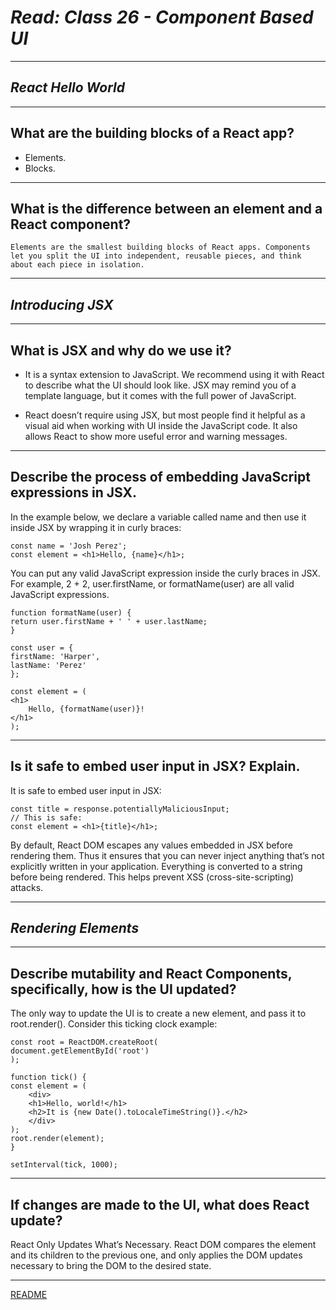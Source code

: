 # ***Read: Class 26 - Component Based UI***

***

## ***React Hello World***

***

## **What are the building blocks of a React app?**

- Elements.
- Blocks.

***

## **What is the difference between an element and a React component?**

    Elements are the smallest building blocks of React apps. Components let you split the UI into independent, reusable pieces, and think about each piece in isolation.

***

## ***Introducing JSX***

***

## **What is JSX and why do we use it?**

- It is a syntax extension to JavaScript. We recommend using it with React to describe what the UI should look like. JSX may remind you of a template language, but it comes with the full power of JavaScript.

- React doesn’t require using JSX, but most people find it helpful as a visual aid when working with UI inside the JavaScript code. It also allows React to show more useful error and warning messages.

***

## **Describe the process of embedding JavaScript expressions in JSX.**

In the example below, we declare a variable called name and then use it inside JSX by wrapping it in curly braces:

    const name = 'Josh Perez';
    const element = <h1>Hello, {name}</h1>;

You can put any valid JavaScript expression inside the curly braces in JSX. For example, 2 + 2, user.firstName, or formatName(user) are all valid JavaScript expressions.

    function formatName(user) {
    return user.firstName + ' ' + user.lastName;
    }

    const user = {
    firstName: 'Harper',
    lastName: 'Perez'
    };

    const element = (
    <h1>
        Hello, {formatName(user)}!
    </h1>
    );

***

## **Is it safe to embed user input in JSX? Explain.**

It is safe to embed user input in JSX:

    const title = response.potentiallyMaliciousInput;
    // This is safe:
    const element = <h1>{title}</h1>;

By default, React DOM escapes any values embedded in JSX before rendering them. Thus it ensures that you can never inject anything that’s not explicitly written in your application. Everything is converted to a string before being rendered. This helps prevent XSS (cross-site-scripting) attacks.

***

## ***Rendering Elements***

***

## **Describe mutability and React Components, specifically, how is the UI updated?**

The only way to update the UI is to create a new element, and pass it to root.render(). Consider this ticking clock example:

    const root = ReactDOM.createRoot(
    document.getElementById('root')
    );

    function tick() {
    const element = (
        <div>
        <h1>Hello, world!</h1>
        <h2>It is {new Date().toLocaleTimeString()}.</h2>
        </div>
    );
    root.render(element);
    }

    setInterval(tick, 1000);

***

## **If changes are made to the UI, what does React update?**

React Only Updates What’s Necessary. React DOM compares the element and its children to the previous one, and only applies the DOM updates necessary to bring the DOM to the desired state.

***

[README](README.md)
